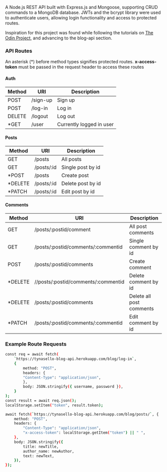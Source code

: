 A Node.js REST API built with Express.js and Mongoose, supporting CRUD commands to a MongoDB database. JWTs and the bcrypt library were used to authenticate users, allowing login functionality and access to protected routes.

Inspiration for this project was found while following the tutorials on [The Odin Project](https://www.theodinproject.com), and advancing to the blog-api section.

### API Routes

An asterisk (\*) before method types signifies protected routes. **x-access-token** must be passed in the request header to access these routes

#### Auth

| Method | URI      | Description              |
| ------ | -------- | ------------------------ |
| POST   | /sign-up | Sign up                  |
| POST   | /log-in  | Log in                   |
| DELETE | /logout  | Log out                  |
| \*GET  | /user    | Currently logged in user |

#### Posts

| Method   | URI        | Description       |
| -------- | ---------- | ----------------- |
| GET      | /posts     | All posts         |
| GET      | /posts/:id | Single post by id |
| \*POST   | /posts     | Create post       |
| \*DELETE | /posts/:id | Delete post by id |
| \*PATCH  | /posts/:id | Edit post by id   |

#### Comments

| Method   | URI                                 | Description              |
| -------- | ----------------------------------- | ------------------------ |
| GET      | /posts/:postid/comment              | All post comments        |
| GET      | /posts/:postid/comments/:commentid  | Single comment by id     |
| POST     | /posts/:postid/comments             | Create comment           |
| \*DELETE | //posts/:postid/comments/:commentid | Delete comment by id     |
| \*DELETE | /posts/:postid/comments             | Delete all post comments |
| \*PATCH  | /posts/:postid/comments/:commentid  | Edit comment by id       |

### Example Route Requests

```bash
const req = await fetch(
    `https://tynasello-blog-api.herokuapp.com/blog/log-in`,
    {
        method: "POST",
        headers: {
        "Content-Type": "application/json",
        },
        body: JSON.stringify({ username, password }),
    }
);
const result = await req.json();
localStorage.setItem("token", result.token);
```

```bash
await fetch(`https://tynasello-blog-api.herokuapp.com/blog/posts/`, {
    method: "POST",
    headers: {
        "Content-Type": "application/json",
        "x-access-token": localStorage.getItem("token") || " ",
    },
    body: JSON.stringify({
        title: newTitle,
        author_name: newAuthor,
        text: newText,
    }),
});
```
